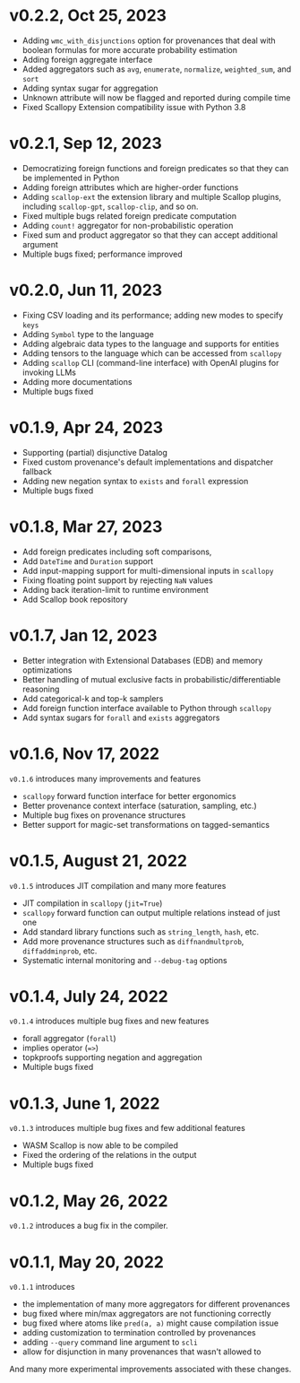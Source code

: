 # v0.2.2, Oct 25, 2023

- Adding `wmc_with_disjunctions` option for provenances that deal with boolean formulas for more accurate probability estimation
- Adding foreign aggregate interface
- Added aggregators such as `avg`, `enumerate`, `normalize`, `weighted_sum`, and `sort`
- Adding syntax sugar for aggregation
- Unknown attribute will now be flagged and reported during compile time
- Fixed Scallopy Extension compatibility issue with Python 3.8

# v0.2.1, Sep 12, 2023

- Democratizing foreign functions and foreign predicates so that they can be implemented in Python
- Adding foreign attributes which are higher-order functions
- Adding `scallop-ext` the extension library and multiple Scallop plugins, including `scallop-gpt`, `scallop-clip`, and so on.
- Fixed multiple bugs related foreign predicate computation
- Adding `count!` aggregator for non-probabilistic operation
- Fixed sum and product aggregator so that they can accept additional argument
- Multiple bugs fixed; performance improved

# v0.2.0, Jun 11, 2023

- Fixing CSV loading and its performance; adding new modes to specify `keys`
- Adding `Symbol` type to the language
- Adding algebraic data types to the language and supports for entities
- Adding tensors to the language which can be accessed from `scallopy`
- Adding `scallop` CLI (command-line interface) with OpenAI plugins for invoking LLMs
- Adding more documentations
- Multiple bugs fixed

# v0.1.9, Apr 24, 2023

- Supporting (partial) disjunctive Datalog
- Fixed custom provenance's default implementations and dispatcher fallback
- Adding new negation syntax to `exists` and `forall` expression
- Multiple bugs fixed

# v0.1.8, Mar 27, 2023

- Add foreign predicates including soft comparisons,
- Add `DateTime` and `Duration` support
- Add input-mapping support for multi-dimensional inputs in `scallopy`
- Fixing floating point support by rejecting `NaN` values
- Adding back iteration-limit to runtime environment
- Add Scallop book repository

# v0.1.7, Jan 12, 2023

- Better integration with Extensional Databases (EDB) and memory optimizations
- Better handling of mutual exclusive facts in probabilistic/differentiable reasoning
- Add categorical-k and top-k samplers
- Add foreign function interface available to Python through `scallopy`
- Add syntax sugars for `forall` and `exists` aggregators

# v0.1.6, Nov 17, 2022

`v0.1.6` introduces many improvements and features
- `scallopy` forward function interface for better ergonomics
- Better provenance context interface (saturation, sampling, etc.)
- Multiple bug fixes on provenance structures
- Better support for magic-set transformations on tagged-semantics

# v0.1.5, August 21, 2022

`v0.1.5` introduces JIT compilation and many more features
- JIT compilation in `scallopy` (`jit=True`)
- `scallopy` forward function can output multiple relations instead of just one
- Add standard library functions such as `string_length`, `hash`, etc.
- Add more provenance structures such as `diffnandmultprob`, `diffaddminprob`, etc.
- Systematic internal monitoring and `--debug-tag` options

# v0.1.4, July 24, 2022

`v0.1.4` introduces multiple bug fixes and new features
- forall aggregator (`forall`)
- implies operator (`=>`)
- topkproofs supporting negation and aggregation
- Multiple bugs fixed

# v0.1.3, June 1, 2022

`v0.1.3` introduces multiple bug fixes and few additional features
- WASM Scallop is now able to be compiled
- Fixed the ordering of the relations in the output
- Multiple bugs fixed

# v0.1.2, May 26, 2022

`v0.1.2` introduces a bug fix in the compiler.

# v0.1.1, May 20, 2022

`v0.1.1` introduces
- the implementation of many more aggregators for different provenances
- bug fixed where min/max aggregators are not functioning correctly
- bug fixed where atoms like `pred(a, a)` might cause compilation issue
- adding customization to termination controlled by provenances
- adding `--query` command line argument to `scli`
- allow for disjunction in many provenances that wasn't allowed to

And many more experimental improvements associated with these changes.
